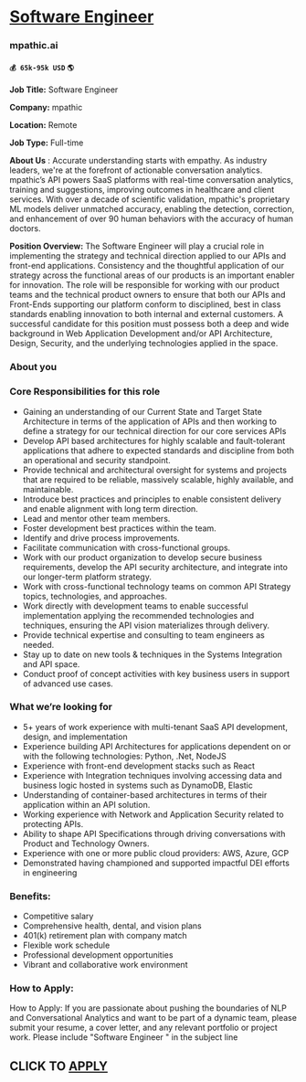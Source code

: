 # [Software Engineer](https://www.remotewlb.com/apply/software-engineer-46994)  
### mpathic.ai  
#### `💰 65k-95k USD` `🌎 `  

**Job Title:** Software Engineer

 **Company:** mpathic

 **Location:** Remote

 **Job Type:** Full-time

 **About Us** : Accurate understanding starts with empathy. As industry leaders, we're at the forefront of actionable conversation analytics. mpathic’s API powers SaaS platforms with real-time conversation analytics, training and suggestions, improving outcomes in healthcare and client services. With over a decade of scientific validation, mpathic's proprietary ML models deliver unmatched accuracy, enabling the detection, correction, and enhancement of over 90 human behaviors with the accuracy of human doctors.

 **Position Overview:** The Software Engineer will play a crucial role in implementing the strategy and technical direction applied to our APIs and front-end applications. Consistency and the thoughtful application of our strategy across the functional areas of our products is an important enabler for innovation. The role will be responsible for working with our product teams and the technical product owners to ensure that both our APIs and Front-Ends supporting our platform conform to disciplined, best in class standards enabling innovation to both internal and external customers. A successful candidate for this position must possess both a deep and wide background in Web Application Development and/or API Architecture, Design, Security, and the underlying technologies applied in the space.

### About you

### Core Responsibilities for this role

  * Gaining an understanding of our Current State and Target State Architecture in terms of the application of APIs and then working to define a strategy for our technical direction for our core services APIs
  * Develop API based architectures for highly scalable and fault-tolerant applications that adhere to expected standards and discipline from both an operational and security standpoint.
  * Provide technical and architectural oversight for systems and projects that are required to be reliable, massively scalable, highly available, and maintainable.
  * Introduce best practices and principles to enable consistent delivery and enable alignment with long term direction.
  * Lead and mentor other team members.
  * Foster development best practices within the team.
  * Identify and drive process improvements.
  * Facilitate communication with cross-functional groups.
  * Work with our product organization to develop secure business requirements, develop the API security architecture, and integrate into our longer-term platform strategy.
  * Work with cross-functional technology teams on common API Strategy topics, technologies, and approaches.
  * Work directly with development teams to enable successful implementation applying the recommended technologies and techniques, ensuring the API vision materializes through delivery.
  * Provide technical expertise and consulting to team engineers as needed.
  * Stay up to date on new tools & techniques in the Systems Integration and API space.
  * Conduct proof of concept activities with key business users in support of advanced use cases.

### What we’re looking for

  * 5+ years of work experience with multi-tenant SaaS API development, design, and implementation
  * Experience building API Architectures for applications dependent on or with the following technologies: Python, .Net, NodeJS
  * Experience with front-end development stacks such as React
  * Experience with Integration techniques involving accessing data and business logic hosted in systems such as DynamoDB, Elastic
  * Understanding of container-based architectures in terms of their application within an API solution.
  * Working experience with Network and Application Security related to protecting APIs.
  * Ability to shape API Specifications through driving conversations with Product and Technology Owners.
  * Experience with one or more public cloud providers: AWS, Azure, GCP
  * Demonstrated having championed and supported impactful DEI efforts in engineering

### Benefits:

  * Competitive salary
  * Comprehensive health, dental, and vision plans
  * 401(k) retirement plan with company match
  * Flexible work schedule
  * Professional development opportunities
  * Vibrant and collaborative work environment

### How to Apply:

How to Apply: If you are passionate about pushing the boundaries of NLP and Conversational Analytics and want to be part of a dynamic team, please submit your resume, a cover letter, and any relevant portfolio or project work. Please include "Software Engineer " in the subject line

  
## CLICK TO [APPLY](https://www.remotewlb.com/apply/software-engineer-46994)

